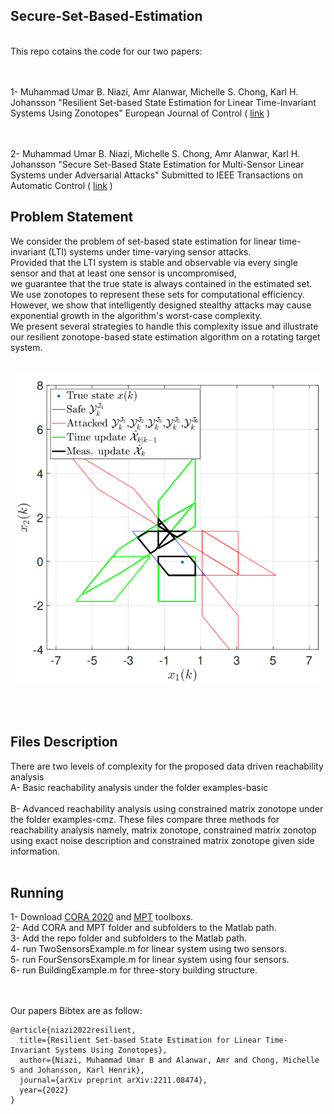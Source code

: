 ## Secure-Set-Based-Estimation
<br/> 
This repo cotains the code for our two papers:

<br/><br/>
1- Muhammad Umar B. Niazi, Amr Alanwar, Michelle S. Chong, Karl H. Johansson "Resilient Set-based State Estimation for Linear Time-Invariant Systems Using Zonotopes"
European Journal of Control ( [link](https://arxiv.org/abs/2011.08472) )

<br/><br/>
2- Muhammad Umar B. Niazi, Michelle S. Chong, Amr Alanwar, Karl H. Johansson "Secure Set-Based State Estimation for Multi-Sensor Linear Systems under Adversarial Attacks" Submitted to IEEE Transactions on Automatic Control ( [link]() ) 
 
## Problem Statement
We consider the problem of set-based state estimation for linear time-invariant (LTI) systems under time-varying sensor attacks. <br/>
Provided that the LTI system is stable and observable via every single sensor and that at least one sensor is uncompromised, <br/>
we guarantee that the true state is always contained in the estimated set. We use zonotopes to represent these sets for computational efficiency. <br/>
However, we show that intelligently designed stealthy attacks may cause exponential growth in the algorithm's worst-case complexity.<br/>
We present several strategies to handle this complexity issue and illustrate our resilient zonotope-based state estimation algorithm on a rotating target system.
<br /> <br />
<p align="center">
<img
src="figures/secure_set_based_estimation.png"
raw=true
alt="Subject Pronouns"
width=500
/>
</p>
<br />
<br />

## Files Description 
There are two levels of complexity for the proposed data driven reachability analysis<br />
A- Basic reachability analysis under the folder examples-basic<br /><br />
B- Advanced reachability analysis using constrained matrix zonotope under the folder examples-cmz.
These files compare three methods for reachability analysis namely, matrix zonotope, constrained matrix
zonotop using exact noise description and constrained matrix zonotope given side information.<br />
<br />

## Running 
1- Download [CORA 2020](https://tumcps.github.io/CORA/data/CORA_2020.zip) and [MPT](https://www.mpt3.org) toolboxs.<br />
2- Add CORA and MPT folder and subfolders to the Matlab path.  <br />
3- Add the repo folder and subfolders to the Matlab path.  <br />
4- run TwoSensorsExample.m for linear system using two sensors.<br />
5- run FourSensorsExample.m for linear system using four sensors.<br />
6- run BuildingExample.m for three-story building structure.<br />
<br />
<br />


Our papers Bibtex are as follow:<br />
```
@article{niazi2022resilient,
  title={Resilient Set-based State Estimation for Linear Time-Invariant Systems Using Zonotopes},
  author={Niazi, Muhammad Umar B and Alanwar, Amr and Chong, Michelle S and Johansson, Karl Henrik},
  journal={arXiv preprint arXiv:2211.08474},
  year={2022}
}

```

